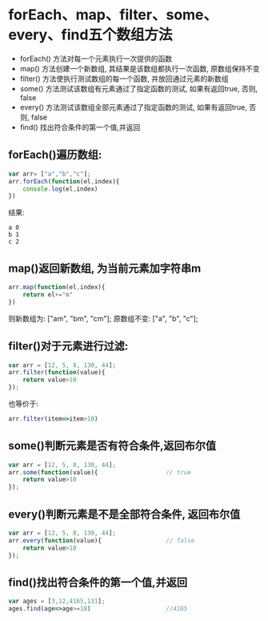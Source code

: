 

# forEach、map、filter、some、every、find五个数组方法 

- forEach() 方法对每一个元素执行一次提供的函数
- map() 方法创建一个新数组, 其结果是该数组都执行一次函数, 原数组保持不变
- filter() 方法使执行测试数组的每一个函数, 并放回通过元素的新数组
- some() 方法测试该数组有元素通过了指定函数的测试, 如果有返回true, 否则, false
- every() 方法测试该数组全部元素通过了指定函数的测试, 如果有返回true, 否则, false
- find() 找出符合条件的第一个值,并返回

## forEach()遍历数组: 

```js
var arr= ["a","b","c"];
arr.forEach(function(el,index){
	console.log(el,index)
})
```
结果:  

```
a 0
b 1
c 2
```
## map()返回新数组, 为当前元素加字符串m

```js
arr.map(function(el,index){
	return el+="m"
})
```
则新数组为: ["am", "bm", "cm"];
原数组不变: ["a", "b", "c"];

## filter()对于元素进行过滤:  
```js
var arr = [12, 5, 8, 130, 44];
arr.filter(function(value){
    return value>10
});
```
也等价于: 
```js
arr.filter(item=>item>10)
```
## some()判断元素是否有符合条件,返回布尔值  

```js
var arr = [12, 5, 8, 130, 44];
arr.some(function(value){                   // true
    return value>10
});
```

## every()判断元素是不是全部符合条件, 返回布尔值

```js
var arr = [12, 5, 8, 130, 44];
arr.every(function(value){                  // false
    return value>10
});
```

## find()找出符合条件的第一个值,并返回

```js
var ages = [3,12,4165,131];
ages.find(age=>age>=18)                     //4165
```
